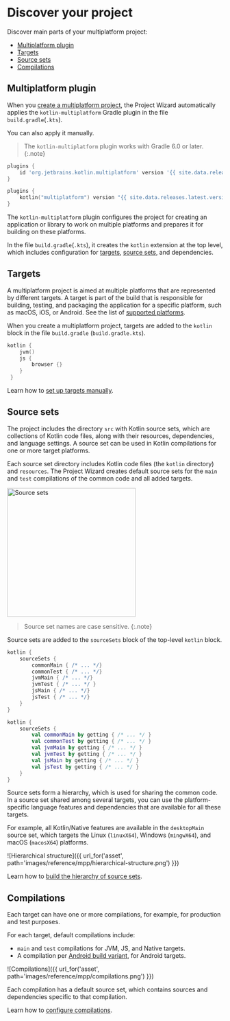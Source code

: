 [//]: # (title: Discover your project)

# Discover your project

Discover main parts of your multiplatform project:

* [Multiplatform plugin](#multiplatform-plugin)
* [Targets](#targets)
* [Source sets](#source-sets)
* [Compilations](#compilations)

## Multiplatform plugin

When you [create a multiplatform project](mpp-create-lib.md), the Project Wizard automatically applies the `kotlin-multiplatform` Gradle
plugin in the file `build.gradle`(`.kts`).

You can also apply it manually.

>The `kotlin-multiplatform` plugin works with Gradle 6.0 or later.
{:.note}




```groovy
plugins {
    id 'org.jetbrains.kotlin.multiplatform' version '{{ site.data.releases.latest.version }}'
}
```







```kotlin
plugins {
    kotlin("multiplatform") version "{{ site.data.releases.latest.version }}"
}
```




The `kotlin-multiplatform` plugin configures the project for creating an application or library to work on multiple platforms
and prepares it for building on these platforms.

In the file `build.gradle`(`.kts`), it creates the `kotlin` extension at the top level, which includes
configuration for [targets](#targets), [source sets](#source-sets), and dependencies.


## Targets

A multiplatform project is aimed at multiple platforms that are represented by different targets. A target is part of the
build that is responsible for building, testing, and packaging the application for a specific platform, such as macOS,
iOS, or Android. See the list of [supported platforms](mpp-supported-platforms.md).

When you create a multiplatform project, targets are added to the `kotlin` block in the file `build.gradle` (`build.gradle.kts`).



```kotlin
kotlin {
    jvm()    
    js {
        browser {}
    }
 }
```



Learn how to [set up targets manually](mpp-set-up-targets.md).

## Source sets

The project includes the directory `src` with Kotlin source sets, which are collections of Kotlin code files, along with
their resources, dependencies, and language settings. A source set can be used in Kotlin compilations for one or more
target platforms.

Each source set directory includes Kotlin code files (the `kotlin` directory) and `resources`. The Project Wizard creates
default source sets for the `main` and `test` compilations of the common code and all added targets.

<img class="img-responsive" src="{{ url_for('asset', path='images/reference/mpp/source-sets.png' )}}" alt="Source sets" width="300"/>

>Source set names are case sensitive.
{:.note}

Source sets are added to the `sourceSets` block of the top-level `kotlin` block.




```groovy
kotlin {
    sourceSets {
        commonMain { /* ... */} 
        commonTest { /* ... */}
        jvmMain { /* ... */}
        jvmTest { /* ... */ }
        jsMain { /* ... */}
        jsTest { /* ... */}    
    }
}
```








```kotlin
kotlin {
    sourceSets {
        val commonMain by getting { /* ... */ }
        val commonTest by getting { /* ... */ }
        val jvmMain by getting { /* ... */ }
        val jvmTest by getting { /* ... */ } 
        val jsMain by getting { /* ... */ }
        val jsTest by getting { /* ... */ } 
    }
}
```




Source sets form a hierarchy, which is used for sharing the common code. In a source set shared among several targets,
you can use the platform-specific language features and dependencies that are available for all these targets.

For example, all Kotlin/Native features are available in the `desktopMain` source set, which targets the Linux (`linuxX64`),
Windows (`mingwX64`), and macOS (`macosX64`) platforms.

![Hierarchical structure]({{ url_for('asset', path='images/reference/mpp/hierarchical-structure.png') }})

Learn how to [build the hierarchy of source sets](mpp-share-on-platforms.md#share-code-on-similar-platforms).

## Compilations

Each target can have one or more compilations, for example, for production and test purposes.

For each target, default compilations include:

*   `main` and `test` compilations for JVM, JS, and Native targets.
*   A compilation per [Android build variant](https://developer.android.com/studio/build/build-variants), for Android targets.

![Compilations]({{ url_for('asset', path='images/reference/mpp/compilations.png') }})

Each compilation has a default source set, which contains sources and dependencies specific to that compilation.

Learn how to [configure compilations](mpp-configure-compilations.md). 
